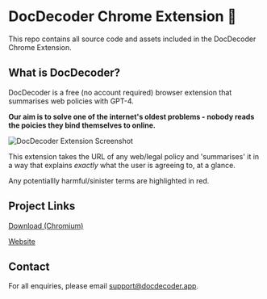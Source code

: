 # DocDecoder Chrome Extension 📜

This repo contains all source code and assets included in the DocDecoder Chrome Extension.

## What is DocDecoder?

DocDecoder is a free (no account required) browser extension that summarises web policies with GPT-4.

**Our aim is to solve one of the internet's oldest problems - nobody reads the poicies they bind themselves to online.**

![DocDecoder Extension Screenshot](https://cdn.shopify.com/s/files/1/0673/2005/4067/files/Capture_1.png?v=1701211750)

This extension takes the URL of any web/legal policy and 'summarises' it in a way that explains *exactly* what the user is agreeing to, at a glance.

Any potentiallly harmful/sinister terms are highlighted in red.

## Project Links

[Download (Chromium)](https://chromewebstore.google.com/u/8/detail/docdecoder-ai-powered-pol/pbcajhinmaijadgdofjohponnggbkjhh?hl=en)

[Website](https://docdecoder.app)

## Contact

For all enquiries, please email support@docdecoder.app.
